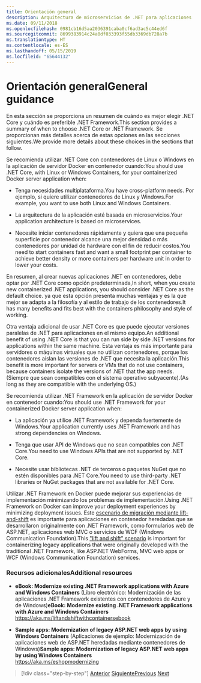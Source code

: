 ```yaml
---
title: Orientación general
description: Arquitectura de microservicios de .NET para aplicaciones .NET en contenedor | Orientación general
ms.date: 09/11/2018
ms.openlocfilehash: 0981cb16d5aa2036391caba0cf6ad3ac5c44ed6f
ms.sourcegitcommit: 8699383914c24a0df033393f55db3369db728a7b
ms.translationtype: HT
ms.contentlocale: es-ES
ms.lasthandoff: 05/15/2019
ms.locfileid: "65644132"
---
```

# <a name="general-guidance"></a><span data-ttu-id="9d3de-103">Orientación general</span><span class="sxs-lookup"><span data-stu-id="9d3de-103">General guidance</span></span>

<span data-ttu-id="9d3de-104">En esta sección se proporciona un resumen de cuándo es mejor elegir .NET Core y cuándo es preferible .NET Framework.</span><span class="sxs-lookup"><span data-stu-id="9d3de-104">This section provides a summary of when to choose .NET Core or .NET Framework.</span></span> <span data-ttu-id="9d3de-105">Se proporcionan más detalles acerca de estas opciones en las secciones siguientes.</span><span class="sxs-lookup"><span data-stu-id="9d3de-105">We provide more details about these choices in the sections that follow.</span></span>

<span data-ttu-id="9d3de-106">Se recomienda utilizar .NET Core con contenedores de Linux o Windows en la aplicación de servidor Docker en contenedor cuando:</span><span class="sxs-lookup"><span data-stu-id="9d3de-106">You should use .NET Core, with Linux or Windows Containers, for your containerized Docker server application when:</span></span>

- <span data-ttu-id="9d3de-107">Tenga necesidades multiplataforma.</span><span class="sxs-lookup"><span data-stu-id="9d3de-107">You have cross-platform needs.</span></span> <span data-ttu-id="9d3de-108">Por ejemplo, si quiere utilizar contenedores de Linux y Windows.</span><span class="sxs-lookup"><span data-stu-id="9d3de-108">For example, you want to use both Linux and Windows Containers.</span></span>

- <span data-ttu-id="9d3de-109">La arquitectura de la aplicación esté basada en microservicios.</span><span class="sxs-lookup"><span data-stu-id="9d3de-109">Your application architecture is based on microservices.</span></span>

- <span data-ttu-id="9d3de-110">Necesite iniciar contenedores rápidamente y quiera que una pequeña superficie por contenedor alcance una mejor densidad o más contenedores por unidad de hardware con el fin de reducir costos.</span><span class="sxs-lookup"><span data-stu-id="9d3de-110">You need to start containers fast and want a small footprint per container to achieve better density or more containers per hardware unit in order to lower your costs.</span></span>

<span data-ttu-id="9d3de-111">En resumen, al crear nuevas aplicaciones .NET en contenedores, debe optar por .NET Core como opción predeterminada,</span><span class="sxs-lookup"><span data-stu-id="9d3de-111">In short, when you create new containerized .NET applications, you should consider .NET Core as the default choice.</span></span> <span data-ttu-id="9d3de-112">ya que esta opción presenta muchas ventajas y es la que mejor se adapta a la filosofía y al estilo de trabajo de los contenedores.</span><span class="sxs-lookup"><span data-stu-id="9d3de-112">It has many benefits and fits best with the containers philosophy and style of working.</span></span>

<span data-ttu-id="9d3de-113">Otra ventaja adicional de usar .NET Core es que puede ejecutar versiones paralelas de .NET para aplicaciones en el mismo equipo.</span><span class="sxs-lookup"><span data-stu-id="9d3de-113">An additional benefit of using .NET Core is that you can run side by side .NET versions for applications within the same machine.</span></span> <span data-ttu-id="9d3de-114">Esta ventaja es más importante para servidores o máquinas virtuales que no utilizan contenedores, porque los contenedores aíslan las versiones de .NET que necesita la aplicación.</span><span class="sxs-lookup"><span data-stu-id="9d3de-114">This benefit is more important for servers or VMs that do not use containers, because containers isolate the versions of .NET that the app needs.</span></span> <span data-ttu-id="9d3de-115">(Siempre que sean compatibles con el sistema operativo subyacente).</span><span class="sxs-lookup"><span data-stu-id="9d3de-115">(As long as they are compatible with the underlying OS.)</span></span>

<span data-ttu-id="9d3de-116">Se recomienda utilizar .NET Framework en la aplicación de servidor Docker en contenedor cuando:</span><span class="sxs-lookup"><span data-stu-id="9d3de-116">You should use .NET Framework for your containerized Docker server application when:</span></span>

- <span data-ttu-id="9d3de-117">La aplicación ya utilice .NET Framework y dependa fuertemente de Windows.</span><span class="sxs-lookup"><span data-stu-id="9d3de-117">Your application currently uses .NET Framework and has strong dependencies on Windows.</span></span>

- <span data-ttu-id="9d3de-118">Tenga que usar API de Windows que no sean compatibles con .NET Core.</span><span class="sxs-lookup"><span data-stu-id="9d3de-118">You need to use Windows APIs that are not supported by .NET Core.</span></span>

- <span data-ttu-id="9d3de-119">Necesite usar bibliotecas .NET de terceros o paquetes NuGet que no estén disponibles para .NET Core.</span><span class="sxs-lookup"><span data-stu-id="9d3de-119">You need to use third-party .NET libraries or NuGet packages that are not available for .NET Core.</span></span>

<span data-ttu-id="9d3de-120">Utilizar .NET Framework en Docker puede mejorar sus experiencias de implementación minimizando los problemas de implementación.</span><span class="sxs-lookup"><span data-stu-id="9d3de-120">Using .NET Framework on Docker can improve your deployment experiences by minimizing deployment issues.</span></span> <span data-ttu-id="9d3de-121">Este [escenario de migración mediante lift-and-shift](https://aka.ms/liftandshiftwithcontainersebook) es importante para aplicaciones en contenedor heredadas que se desarrollaron originalmente con .NET Framework, como formularios web de ASP.NET, aplicaciones web MVC o servicios de WCF (Windows Communication Foundation).</span><span class="sxs-lookup"><span data-stu-id="9d3de-121">This ["lift and shift" scenario](https://aka.ms/liftandshiftwithcontainersebook) is important for containerizing legacy applications that were originally developed with the traditional .NET Framework, like ASP.NET WebForms, MVC web apps or WCF (Windows Communication Foundation) services.</span></span>

### <a name="additional-resources"></a><span data-ttu-id="9d3de-122">Recursos adicionales</span><span class="sxs-lookup"><span data-stu-id="9d3de-122">Additional resources</span></span>

- <span data-ttu-id="9d3de-123">**eBook: Modernize existing .NET Framework applications with Azure and Windows Containers** (Libro electrónico: Modernización de las aplicaciones .NET Framework existentes con contenedores de Azure y de Windows)</span><span class="sxs-lookup"><span data-stu-id="9d3de-123">**eBook: Modernize existing .NET Framework applications with Azure and Windows Containers**</span></span>  
    https://aka.ms/liftandshiftwithcontainersebook

- <span data-ttu-id="9d3de-124">**Sample apps: Modernization of legacy ASP.NET web apps by using Windows Containers** (Aplicaciones de ejemplo: Modernización de aplicaciones web de ASP.NET heredadas mediante contenedores de Windows)</span><span class="sxs-lookup"><span data-stu-id="9d3de-124">**Sample apps: Modernization of legacy ASP.NET web apps by using Windows Containers**</span></span>  
    https://aka.ms/eshopmodernizing

>[!div class="step-by-step"]
><span data-ttu-id="9d3de-125">[Anterior](index.md)
>[Siguiente](net-core-container-scenarios.md)</span><span class="sxs-lookup"><span data-stu-id="9d3de-125">[Previous](index.md)
[Next](net-core-container-scenarios.md)</span></span>
